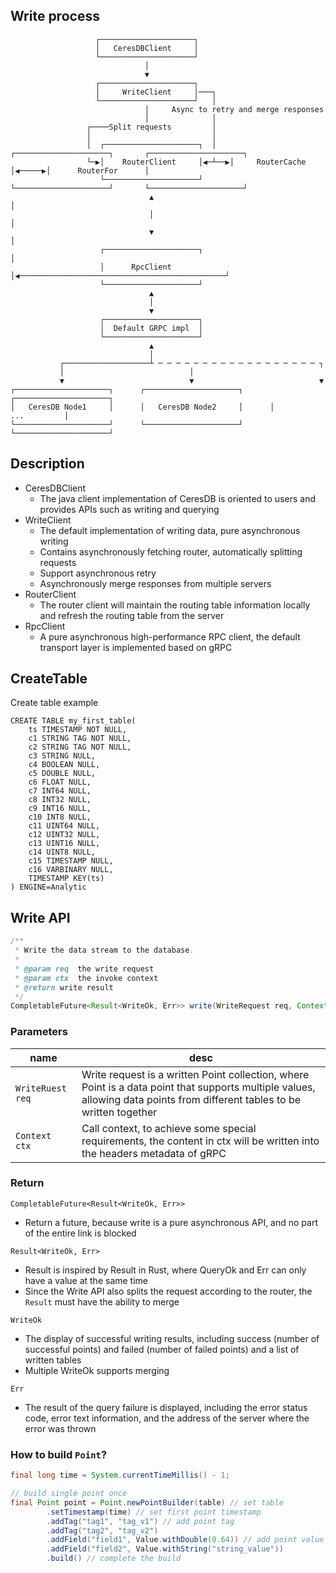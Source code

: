 
## Write process

```
                   ┌─────────────────────┐  
                   │   CeresDBClient     │  
                   └─────────────────────┘  
                              │  
                              ▼  
                   ┌─────────────────────┐  
                   │     WriteClient     │───┐  
                   └─────────────────────┘   │  
                              │     Async to retry and merge responses  
                              │              │  
                 ┌────Split requests         │  
                 │                           │  
                 │  ┌─────────────────────┐  │   ┌─────────────────────┐       ┌─────────────────────┐
                 └─▶│    RouterClient     │◀─┴──▶│     RouterCache     │◀─────▶│      RouterFor      │
                    └─────────────────────┘      └─────────────────────┘       └─────────────────────┘
                               ▲                                                          │  
                               │                                                          │  
                               ▼                                                          │  
                    ┌─────────────────────┐                                               │  
                    │      RpcClient      │◀──────────────────────────────────────────────┘  
                    └─────────────────────┘  
                               ▲  
                               │  
                               ▼  
                    ┌─────────────────────┐  
                    │  Default GRPC impl  │  
                    └─────────────────────┘  
                               ▲  
                               │  
           ┌───────────────────┴ ─ ─ ─ ─ ─ ─ ─ ─ ─ ─ ─ ─ ─ ─ ─ ─ ─ ─ ┐  
           │                            │  
           ▼                            ▼                            ▼  
┌─────────────────────┐      ┌─────────────────────┐      ┌─────────────────────┐  
│   CeresDB Node1     │      │   CeresDB Node2     │      │         ...         │  
└─────────────────────┘      └─────────────────────┘      └─────────────────────┘  
```

## Description
- CeresDBClient
  - The java client implementation of CeresDB is oriented to users and provides APIs such as writing and querying
- WriteClient
    - The default implementation of writing data, pure asynchronous writing
    - Contains asynchronously fetching router, automatically splitting requests
    - Support asynchronous retry 
    - Asynchronously merge responses from multiple servers
- RouterClient
  - The router client will maintain the routing table information locally and refresh the routing table from the server
- RpcClient
  - A pure asynchronous high-performance RPC client, the default transport layer is implemented based on gRPC


## CreateTable
Create table example
```
CREATE TABLE my_first_table(
    ts TIMESTAMP NOT NULL,
    c1 STRING TAG NOT NULL,
    c2 STRING TAG NOT NULL,
    c3 STRING NULL,
    c4 BOOLEAN NULL,    
    c5 DOUBLE NULL,
    c6 FLOAT NULL,    
    c7 INT64 NULL,
    c8 INT32 NULL,
    c9 INT16 NULL,
    c10 INT8 NULL,
    c11 UINT64 NULL,
    c12 UINT32 NULL,
    c13 UINT16 NULL,
    c14 UINT8 NULL,
    c15 TIMESTAMP NULL,
    c16 VARBINARY NULL,
    TIMESTAMP KEY(ts)
) ENGINE=Analytic
```

## Write API

```java
/**
 * Write the data stream to the database.
 *
 * @param req  the write request
 * @param ctx  the invoke context
 * @return write result
 */
CompletableFuture<Result<WriteOk, Err>> write(WriteRequest req, Context ctx);
```

### Parameters
| name             | desc                                                                                                                                                                      |
|------------------|---------------------------------------------------------------------------------------------------------------------------------------------------------------------------|
| `WriteRuest req` | Write request is a written Point collection, where Point is a data point that supports multiple values, allowing data points from different tables to be written together |
| `Context ctx`    | Call context, to achieve some special requirements, the content in ctx will be written into the headers metadata of gRPC                                                                                                                                                                           |

### Return

`CompletableFuture<Result<WriteOk, Err>>`
- Return a future, because write is a pure asynchronous API, and no part of the entire link is blocked

`Result<WriteOk, Err>`
- Result is inspired by Result in Rust, where QueryOk and Err can only have a value at the same time
- Since the Write API also splits the request according to the router, the `Result` must have the ability to merge

`WriteOk`
- The display of successful writing results, including success (number of successful points) and failed (number of failed points) and a list of written tables
- Multiple WriteOk supports merging

`Err`
- The result of the query failure is displayed, including the error status code, error text information, and the address of the server where the error was thrown

### How to build `Point`?
```java
final long time = System.currentTimeMillis() - 1;

// build single point once
final Point point = Point.newPointBuilder(table) // set table
        .setTimestamp(time) // set first point timestamp
        .addTag("tag1", "tag_v1") // add point tag
        .addTag("tag2", "tag_v2")
        .addField("field1", Value.withDouble(0.64)) // add point value
        .addField("field2", Value.withString("string_value"))
        .build() // complete the build
```

